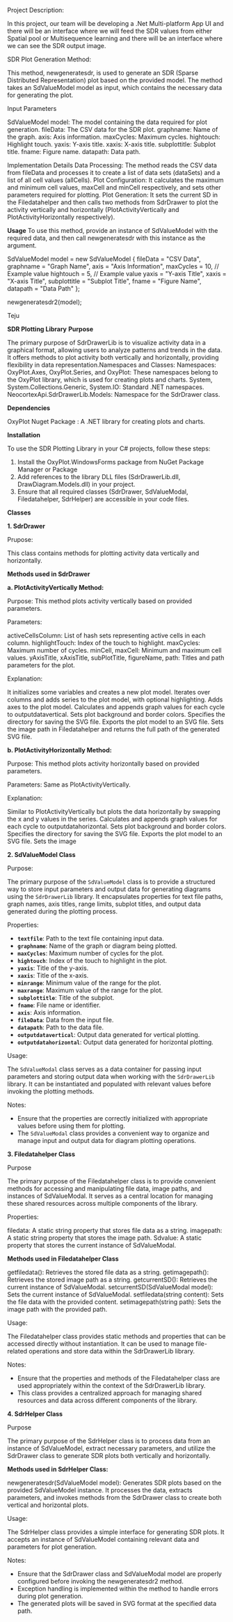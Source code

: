 Project Description:

In this project, our team will be developing a .Net Multi-platform App UI and there will be an interface where we will feed the SDR values from either Spatial pool or Multisequence learning and there will be an interface where we can see the SDR output image.


SDR Plot Generation Method:

This method, newgeneratesdr, is used to generate an SDR (Sparse Distributed Representation) plot based on the provided model. 
The method takes an SdValueModel model as input, which contains the necessary data for generating the plot.

Input Parameters

SdValueModel model: The model containing the data required for plot generation.
fileData: The CSV data for the SDR plot.
graphname: Name of the graph.
axis: Axis information.
maxCycles: Maximum cycles.
hightouch: Highlight touch.
yaxis: Y-axis title.
xaxis: X-axis title.
subplottitle: Subplot title.
fname: Figure name.
datapath: Data path.


Implementation Details
Data Processing: The method reads the CSV data from fileData and processes it to create a list of data sets (dataSets) and a list of all cell values (allCells).
Plot Configuration: 
It calculates the maximum and minimum cell values, maxCell and minCell respectively, and sets other parameters required for plotting.
Plot Generation: 
It sets the current SD in the Filedatahelper and then calls two methods from SdrDrawer to plot the activity vertically and horizontally (PlotActivityVertically and PlotActivityHorizontally respectively).

**Usage**
To use this method, provide an instance of SdValueModel with the required data, and then call newgeneratesdr with this instance as the argument.

SdValueModel model = new SdValueModel
{
    fileData = "CSV Data",
    graphname = "Graph Name",
    axis = "Axis Information",
    maxCycles = 10, // Example value
    hightouch = 5, // Example value
    yaxis = "Y-axis Title",
    xaxis = "X-axis Title",
    subplottitle = "Subplot Title",
    fname = "Figure Name",
    datapath = "Data Path"
};

newgeneratesdr2(model);


Teju


**SDR Plotting Library** 
**Purpose**

The primary purpose of SdrDrawerLib is to visualize activity data in a graphical format, allowing users to analyze patterns and trends in the data. It offers methods to plot activity both vertically and horizontally, providing flexibility in data representation.Namespaces and Classes:
Namespaces:
OxyPlot.Axes, OxyPlot.Series, and OxyPlot: These namespaces belong to the OxyPlot library, which is used for creating plots and charts.
System, System.Collections.Generic, System.IO: Standard .NET namespaces.
NeocortexApi.SdrDrawerLib.Models: Namespace for the SdrDrawer class.

**Dependencies**

OxyPlot Nuget Package : A .NET library for creating plots and charts.

**Installation**

To use the SDR Plotting Library in your C# projects, follow these steps:

1. Install the OxyPlot.WindowsForms package from NuGet Package Manager or Package 
2. Add references to the library DLL files (SdrDrawerLib.dll, DrawDiagram.Models.dll) in your project.
3. Ensure that all required classes (SdrDrawer, SdValueModal, Filedatahelper, SdrHelper) are accessible in your code files.

**Classes**

**1. SdrDrawer** 

Prupose:

This class contains methods for plotting activity data vertically and horizontally.

**Methods used in SdrDrawer**

**a. PlotActivityVertically Method:**

Purpose: This method plots activity vertically based on provided parameters.

Parameters:

activeCellsColumn: List of hash sets representing active cells in each column.
highlightTouch: Index of the touch to highlight.
maxCycles: Maximum number of cycles.
minCell, maxCell: Minimum and maximum cell values.
yAxisTitle, xAxisTitle, subPlotTitle, figureName, path: Titles and path parameters for the plot.

Explanation:

It initializes some variables and creates a new plot model.
Iterates over columns and adds series to the plot model, with optional highlighting.
Adds axes to the plot model.
Calculates and appends graph values for each cycle to outputdatavertical.
Sets plot background and border colors.
Specifies the directory for saving the SVG file.
Exports the plot model to an SVG file.
Sets the image path in Filedatahelper and returns the full path of the generated SVG file.

**b. PlotActivityHorizontally Method:**

Purpose: This method plots activity horizontally based on provided parameters.

Parameters: Same as PlotActivityVertically.

Explanation:

Similar to PlotActivityVertically but plots the data horizontally by swapping the x and y values in the series.
Calculates and appends graph values for each cycle to outputdatahorizontal.
Sets plot background and border colors.
Specifies the directory for saving the SVG file.
Exports the plot model to an SVG file.
Sets the image 

**2. SdValueModel Class**  

Purpose:

The primary purpose of the `SdValueModel` class is to provide a structured way to store input parameters and output data for generating diagrams using the `SdrDrawerLib` library. It encapsulates properties for text file paths, graph names, axis titles, range limits, subplot titles, and output data generated during the plotting process.

Properties:

- **`textfile`**: Path to the text file containing input data.
- **`graphname`**: Name of the graph or diagram being plotted.
- **`maxCycles`**: Maximum number of cycles for the plot.
- **`hightouch`**: Index of the touch to highlight in the plot.
- **`yaxis`**: Title of the y-axis.
- **`xaxis`**: Title of the x-axis.
- **`minrange`**: Minimum value of the range for the plot.
- **`maxrange`**: Maximum value of the range for the plot.
- **`subplottitle`**: Title of the subplot.
- **`fname`**: File name or identifier.
- **`axis`**: Axis information.
- **`fileData`**: Data from the input file.
- **`datapath`**: Path to the data file.
- **`outputdatavertical`**: Output data generated for vertical plotting.
- **`outputdatahorizontal`**: Output data generated for horizontal plotting.

Usage:

The `SdValueModal` class serves as a data container for passing input parameters and storing output data when working with the `SdrDrawerLib` library. It can be instantiated and populated with relevant values before invoking the plotting methods.

Notes:

- Ensure that the properties are correctly initialized with appropriate values before using them for plotting.
- The `SdValueModal` class provides a convenient way to organize and manage input and output data for diagram plotting operations.

**3. Filedatahelper Class**

Purpose

The primary purpose of the Filedatahelper class is to provide convenient methods for accessing and manipulating file data, image paths, and instances of SdValueModal. It serves as a central location for managing these shared resources across multiple components of the library.

Properties:

filedata: A static string property that stores file data as a string.
imagepath: A static string property that stores the image path.
Sdvalue: A static property that stores the current instance of SdValueModal.

**Methods used in Filedatahelper Class**

getfiledata(): Retrieves the stored file data as a string.
getimagepath(): Retrieves the stored image path as a string.
getcurrentSD(): Retrieves the current instance of SdValueModal.
setcurrentSD(SdValueModal model): Sets the current instance of SdValueModal.
setfiledata(string content): Sets the file data with the provided content.
setimagepath(string path): Sets the image path with the provided path.

Usage:

The Filedatahelper class provides static methods and properties that can be accessed directly without instantiation. It can be used to manage file-related operations and store data within the SdrDrawerLib library.

Notes:

- Ensure that the properties and methods of the Filedatahelper class are used appropriately within the context of the SdrDrawerLib library.
- This class provides a centralized approach for managing shared resources and data across different components of the library.

**4. SdrHelper Class**

Purpose

The primary purpose of the SdrHelper class is to process data from an instance of SdValueModel, extract necessary parameters, and utilize the SdrDrawer class to generate SDR plots both vertically and horizontally.

**Methods used in SdrHelper Class:**

newgeneratesdr(SdValueModel model): Generates SDR plots based on the provided SdValueModel instance. It processes the data, extracts parameters, and invokes methods from the SdrDrawer class to create both vertical and horizontal plots.

Usage:

The SdrHelper class provides a simple interface for generating SDR plots. It accepts an instance of SdValueModel containing relevant data and parameters for plot generation.

Notes:

- Ensure that the SdrDrawer class and SdValueModal model are properly configured before invoking the newgeneratesdr2 method.
- Exception handling is implemented within the method to handle errors during plot generation.
- The generated plots will be saved in SVG format at the specified data path.







 
